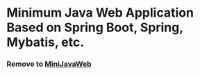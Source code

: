 # Minimum Java Web Application Based on Spring Boot, Spring, Mybatis, etc.

### Remove to [MiniJavaWeb](https://github.com/chendehe/SpringCloudWeb)

